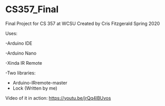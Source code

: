 # CS357_Final
Final Project for CS 357 at WCSU
Created by Cris Fitzgerald
Spring 2020

Uses:

-Arduino IDE 

-Arduino Nano

-Xinda IR Remote

-Two libraries: <br /> 
  - Arduino-IRremote-master <br />
  - Lock (Written by me) <br />

Video of it in action: https://youtu.be/jrQq4lBUvos


